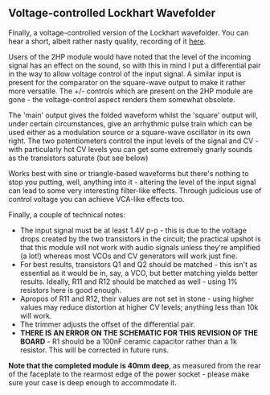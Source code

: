 ## Voltage-controlled Lockhart Wavefolder

Finally, a voltage-controlled version of the Lockhart wavefolder. You can hear a short, albeit rather nasty quality, recording of it [here](https://soundcloud.com/yorkmodular/voltage-controlled-lockhart-wavefolder).  

Users of the 2HP module would have noted that the level of the incoming signal has an effect on the sound, so with this in mind I put a differential pair in the way to allow voltage control of the input signal. A similar input is present for the comparator on the square-wave output to make it rather more versatile. The +/- controls which are present on the 2HP module are gone - the voltage-control aspect renders them somewhat obsolete.

The 'main' output gives the folded waveform whilst the 'square' output will, under certain circumstances, give an arrhythmic pulse train which can be used either as a modulation source or a square-wave oscillator in its own right. The two potentiometers control the input levels of the signal and CV - with particularly hot CV levels you can get some extremely gnarly sounds as the transistors saturate (but see below)

Works best with sine or triangle-based waveforms but there's nothing to stop you putting, well, anything into it - altering the level of the input signal can lead to some very interesting filter-like effects. Through judicious use of control voltage you can achieve VCA-like effects too.  

Finally, a couple of technical notes:

* The input signal must be at least 1.4V p-p - this is due to the voltage drops created by the two transistors in the circuit; the practical upshot is that this module will not work with audio signals unless they're amplified (a lot!) whereas most VCOs and CV generators will work just fine. 
* For best results, transistors Q1 and Q2 should be matched - this isn't as essential as it would be in, say, a VCO, but better matching yields better results. Ideally, R11 and R12 should be matched as well - using 1% resistors here is good enough.
* Apropos of R11 and R12, their values are not set in stone - using higher values may reduce distortion at higher CV levels; anything less than 10k will work.
* The trimmer adjusts the offset of the differential pair.
* **THERE IS AN ERROR ON THE SCHEMATIC FOR THIS REVISION OF THE BOARD** - R1 should be a 100nF ceramic capacitor rather than a 1k resistor. This will be corrected in future runs.

**Note that the completed module is 40mm deep**, as measured from the rear of the faceplate to the rearmost edge of the power socket - please make sure your case is deep enough to accommodate it.

